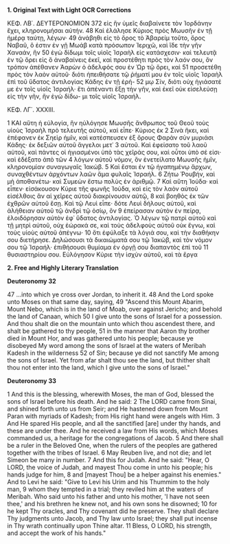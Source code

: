 **1. Original Text with Light OCR Corrections**

ΚΕΦ. ΛΒ΄. ΔΕΥΤΕΡΟΝΟΜΙΟΝ 372
εἰς ἣν ὑμεῖς διαβαίνετε τὸν Ἰορδάνην ἔχει, κληρονομήσαι αὐτήν.
48 Καὶ ἐλάλησε Κύριος πρὸς Μωυσῆν ἐν τῇ ἡμέρᾳ ταύτῃ, λέγων·
49 ἀνάβηθι εἰς τὸ ὄρος τὸ Ἀβαρείμ τοῦτο, ὄρος Ναβαῦ, ὃ ἐστιν ἐν
γῇ Μωάβ κατὰ πρόσωπον Ἱεριχῶ, καὶ ἴδε τὴν γῆν Χαναάν, ἣν
50 ἐγὼ δίδωμι τοῖς υἱοῖς Ἰσραὴλ εἰς κατάσχεσιν· καὶ τελευτᾷ ἐν τῷ
ὄρει εἰς ὃ ἀναβαίνεις ἐκεῖ, καὶ προστέθητι πρὸς τὸν λαόν σου,
ὃν τρόπον ἀπέθανεν Ἀαρὼν ὁ ἀδελφός σου ἐν Ὡρ τῷ ὄρει, καὶ
51 προσετέθη πρὸς τὸν λαὸν αὐτοῦ· διότι ἠπειθήσατε τῷ ῥήματί μου
ἐν τοῖς υἱοῖς Ἰσραὴλ ἐπὶ τοῦ ὕδατος ἀντιλογίας Κάδης ἐν τῇ ἐρή-
52 μῳ Σίν, διότι οὐχ ἡγιάσατέ με ἐν τοῖς υἱοῖς Ἰσραήλ· ἔτι ἀπέναντι
ἕξῃ τὴν γῆν, καὶ ἐκεῖ οὐκ εἰσελεύσῃ εἰς τὴν γῆν, ἣν ἐγὼ δίδω-
μι τοῖς υἱοῖς Ἰσραήλ.

ΚΕΦ. ΛΓ΄. XXXIII.

1 ΚΑΙ αὕτη ἡ εὐλογία, ἣν ηὐλόγησε Μωυσῆς ἄνθρωπος τοῦ Θεοῦ
τοὺς υἱοὺς Ἰσραὴλ πρὸ τελευτῆς αὐτοῦ, καὶ εἶπε· Κύριος ἐκ
2 Σινὰ ἥκει, καὶ ἐπέφανεν ἐκ Σηεὶρ ἡμῖν, καὶ κατέσπευσεν ἐξ ὄρους
Φαρὰν σὺν μυριάσι Κάδης· ἐκ δεξιῶν αὐτοῦ ἄγγελοι μετ᾿
3 αὐτοῦ. Καὶ ἐφείσατο τοῦ λαοῦ αὐτοῦ, καὶ πάντες οἱ ἡγιασμένοι
ὑπὸ τὰς χεῖράς σου, καὶ οὗτοι ὑπὸ σέ εἰσι· καὶ ἐδέξατο ἀπὸ τῶν
4 λόγων αὐτοῦ νόμον, ὃν ἐνετείλατο Μωυσῆς ἡμῖν, κληρονομίαν
συναγωγαῖς Ἰακώβ.
5 Καὶ ἔσται ἐν τῷ ἠγαπημένῳ ἄρχων, συναχθέντων ἀρχόντων λαῶν
ἅμα φυλαῖς Ἰσραήλ.
6 Ζήτω Ῥουβήν, καὶ μὴ ἀποθανέτω· καὶ Συμεὼν ἔστω πολὺς ἐν
ἀριθμῷ.
7 Καὶ αὕτη Ἰούδα· καὶ εἶπεν· εἰσάκουσον Κύριε τῆς φωνῆς Ἰούδα,
καὶ εἰς τὸν λαὸν αὐτοῦ εἰσέλθοις ἂν αἱ χεῖρες αὐτοῦ διακρίνουσιν
αὐτῷ,
8 καὶ βοηθὸς ἐκ τῶν ἐχθρῶν αὐτοῦ ἔσῃ. Καὶ τῷ Λευὶ εἶπε· δότε
Λευὶ δήλους αὐτοῦ, καὶ ἀλήθειαν αὐτοῦ τῷ ἀνδρὶ τῷ ὁσίῳ, ὃν
9 ἐπείρασαν αὐτὸν ἐν πείρᾳ, ἐλοιδόρησαν αὐτὸν ἐφ᾿ ὕδατος
ἀντιλογίας. Ὁ λέγων τῷ πατρὶ αὐτοῦ καὶ τῇ μητρὶ αὐτοῦ, οὐχ
ἑώρακά σε, καὶ τοὺς ἀδελφοὺς αὐτοῦ οὐκ ἔγνω, καὶ τοὺς υἱοὺς
αὐτοῦ ἀπέγνω·
10 ὅτι ἐφύλαξε τὰ λόγιά σου, καὶ τὴν διαθήκην σου διετήρησε.
Δηλώσουσι τὰ δικαιώματά σου τῷ Ἰακώβ, καὶ τὸν νόμον σου τῷ
Ἰσραήλ· ἐπιθήσουσι θυμίαμα ἐν ὀργῇ σου διαπαντὸς ἐπὶ τοῦ
11 θυσιαστηρίου σου. Εὐλόγησον Κύριε τὴν ἰσχὺν αὐτοῦ, καὶ τὰ ἔργα

**2. Free and Highly Literary Translation**

**Deuteronomy 32**

47 ...into which ye cross over Jordan, to inherit it.
48 And the Lord spoke unto Moses on that same day, saying,
49 "Ascend this Mount Abarim, Mount Nebo, which is in the land of Moab, over against Jericho; and behold the land of Canaan, which
50 I give unto the sons of Israel for a possession. And thou shalt die on the mountain unto which thou ascendest there, and shalt be gathered to thy people,
51 in the manner that Aaron thy brother died in Mount Hor, and was gathered unto his people; because ye disobeyed My word among the sons of Israel at the waters of Meribah Kadesh in the wilderness
52 of Sin; because ye did not sanctify Me among the sons of Israel. Yet from afar shalt thou see the land, but thither shalt thou not enter into the land, which I give unto the sons of Israel."

**Deuteronomy 33**

1 And this is the blessing, wherewith Moses, the man of God, blessed the sons of Israel before his death. And he said:
2 The LORD came from Sinai, and shined forth unto us from Seir; and He hastened down from Mount Paran with myriads of Kadesh; from His right hand were angels with Him.
3 And He spared His people, and all the sanctified [are] under thy hands, and these are under thee. And he received a law from His words, which Moses commanded us, a heritage for the congregations of Jacob.
5 And there shall be a ruler in the Beloved One, when the rulers of the peoples are gathered together with the tribes of Israel.
6 May Reuben live, and not die; and let Simeon be many in number.
7 And this for Judah. And he said: "Hear, O LORD, the voice of Judah, and mayest Thou come in unto his people; his hands judge for him,
8 and [mayest Thou] be a helper against his enemies." And to Levi he said: "Give to Levi his Urim and his Thummim to the holy man,
9 whom they tempted in a trial; they reviled him at the waters of Meribah. Who said unto his father and unto his mother, 'I have not seen thee,' and his brethren he knew not, and his own sons he disowned;
10 for he kept Thy oracles, and Thy covenant did he preserve. They shall declare Thy judgments unto Jacob, and Thy law unto Israel; they shall put incense in Thy wrath continually upon Thine altar.
11 Bless, O LORD, his strength, and accept the work of his hands."